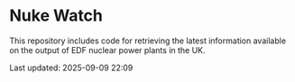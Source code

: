 # Nuke Watch

This repository includes code for retrieving the latest information available on the output of EDF nuclear power plants in the UK.

Last updated: 2025-09-09 22:09
